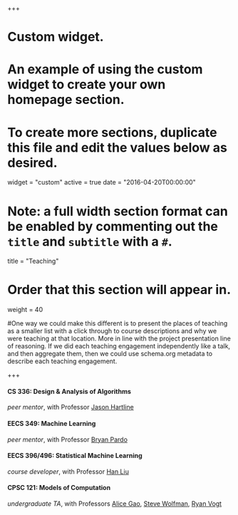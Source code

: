+++
# Custom widget.
# An example of using the custom widget to create your own homepage section.
# To create more sections, duplicate this file and edit the values below as desired.
widget = "custom"
active = true
date = "2016-04-20T00:00:00"

# Note: a full width section format can be enabled by commenting out the `title` and `subtitle` with a `#`.
title = "Teaching"

# Order that this section will appear in.
weight = 40

#One way we could make this different is to present the places of teaching as a smaller list with a click through to course descriptions and why we were teaching at that location. More in line with the project presentation line of reasoning. If we did each teaching engagement independently like a talk, and then aggregate them, then we could use schema.org metadata to describe each teaching engagement.

+++
<h4>CS 336: Design & Analysis of Algorithms</h4>

_peer mentor_, with Professor [Jason Hartline](https://sites.northwestern.edu/hartline/)

<h4>EECS 349: Machine Learning</h4>

_peer mentor_, with Professor [Bryan Pardo](https://users.cs.northwestern.edu/~pardo/)

<h4>EECS 396/496: Statistical Machine Learning</h4>

_course developer_, with Professor [Han Liu](http://magics.cs.northwestern.edu/index.html)

<h4>CPSC 121: Models of Computation</h4>

_undergraduate TA_, with Professors [Alice Gao](https://cs.uwaterloo.ca/~a23gao/), [Steve Wolfman](https://www.cs.ubc.ca/~wolf/), [Ryan Vogt](https://www.cs.ubc.ca/~vogtr/)
